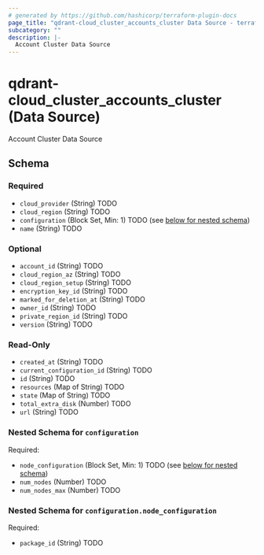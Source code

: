 ```yaml
---
# generated by https://github.com/hashicorp/terraform-plugin-docs
page_title: "qdrant-cloud_cluster_accounts_cluster Data Source - terraform-provider-qdrant-cloud"
subcategory: ""
description: |-
  Account Cluster Data Source
---
```


# qdrant-cloud_cluster_accounts_cluster (Data Source)

Account Cluster Data Source



<!-- schema generated by tfplugindocs -->
## Schema

### Required

- `cloud_provider` (String) TODO
- `cloud_region` (String) TODO
- `configuration` (Block Set, Min: 1) TODO (see [below for nested schema](#nestedblock--configuration))
- `name` (String) TODO

### Optional

- `account_id` (String) TODO
- `cloud_region_az` (String) TODO
- `cloud_region_setup` (String) TODO
- `encryption_key_id` (String) TODO
- `marked_for_deletion_at` (String) TODO
- `owner_id` (String) TODO
- `private_region_id` (String) TODO
- `version` (String) TODO

### Read-Only

- `created_at` (String) TODO
- `current_configuration_id` (String) TODO
- `id` (String) TODO
- `resources` (Map of String) TODO
- `state` (Map of String) TODO
- `total_extra_disk` (Number) TODO
- `url` (String) TODO

<a id="nestedblock--configuration"></a>
### Nested Schema for `configuration`

Required:

- `node_configuration` (Block Set, Min: 1) TODO (see [below for nested schema](#nestedblock--configuration--node_configuration))
- `num_nodes` (Number) TODO
- `num_nodes_max` (Number) TODO

<a id="nestedblock--configuration--node_configuration"></a>
### Nested Schema for `configuration.node_configuration`

Required:

- `package_id` (String) TODO
